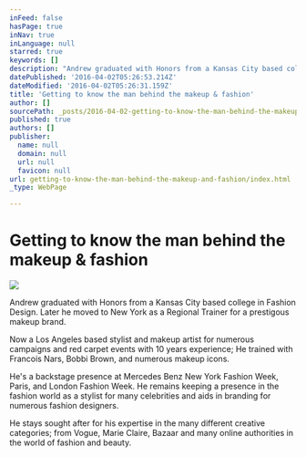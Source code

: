 ```yaml
---
inFeed: false
hasPage: true
inNav: true
inLanguage: null
starred: true
keywords: []
description: "Andrew graduated with Honors from a Kansas City based college in Fashion Design. Later he moved to New York as a Regional Trainer for a prestigous makeup brand.\_"
datePublished: '2016-04-02T05:26:53.214Z'
dateModified: '2016-04-02T05:26:31.159Z'
title: 'Getting to know the man behind the makeup & fashion'
author: []
sourcePath: _posts/2016-04-02-getting-to-know-the-man-behind-the-makeup-and-fashion.md
published: true
authors: []
publisher:
  name: null
  domain: null
  url: null
  favicon: null
url: getting-to-know-the-man-behind-the-makeup-and-fashion/index.html
_type: WebPage

---
```

# Getting to know the man behind the makeup & fashion
![](https://the-grid-user-content.s3-us-west-2.amazonaws.com/e7fbd3bd-0737-4521-930a-25091f667304.jpg)

Andrew graduated with Honors from a Kansas City based college in Fashion Design. Later he moved to New York as a Regional Trainer for a prestigous makeup brand. 

Now a Los Angeles based stylist and makeup artist for numerous campaigns and red carpet events with 10 years experience; He trained with Francois Nars, Bobbi Brown, and numerous makeup icons.

He's a backstage presence at Mercedes Benz New York Fashion Week, Paris, and London Fashion Week. He remains keeping a presence in the fashion world as a stylist for many celebrities and aids in branding for numerous fashion designers.

He stays sought after for his expertise in the many different creative categories; from Vogue, Marie Claire, Bazaar and many online authorities in the world of fashion and beauty.
